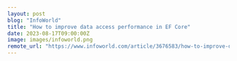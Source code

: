 ```yaml
---
layout: post
blog: "InfoWorld"
title: "How to improve data access performance in EF Core"
date: 2023-08-17T09:00:00Z
image: images/infoworld.png
remote_url: "https://www.infoworld.com/article/3676583/how-to-improve-data-access-performance-in-ef-core.html#tk.rss_applicationdevelopment"
---
```

